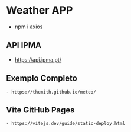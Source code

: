 # Weather APP
- npm i axios

## API IPMA
 - https://api.ipma.pt/

## Exemplo Completo
    - https://themith.github.io/meteo/

## Vite GitHub Pages
    - https://vitejs.dev/guide/static-deploy.html